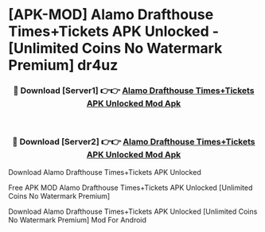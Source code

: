 # [APK-MOD] Alamo Drafthouse Times+Tickets APK Unlocked - [Unlimited Coins No Watermark Premium] dr4uz



<div align="center">
<h3>🔴 Download [Server1] 👉👉 <a href="https://momento.my/?title=Alamo_Drafthouse_Times+Tickets_APK_Unlocked">Alamo Drafthouse Times+Tickets APK Unlocked Mod Apk</a></h3><br>

<h3>🔴 Download [Server2] 👉👉 <a href="https://momento.my/?title=Alamo_Drafthouse_Times+Tickets_APK_Unlocked">Alamo Drafthouse Times+Tickets APK Unlocked Mod Apk</a></h3>
</div>



Download Alamo Drafthouse Times+Tickets APK Unlocked 

Free APK MOD Alamo Drafthouse Times+Tickets APK Unlocked [Unlimited Coins No Watermark Premium]

Download Alamo Drafthouse Times+Tickets APK Unlocked [Unlimited Coins No Watermark Premium] Mod For Android
